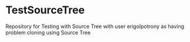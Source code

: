 # TestSourceTree
Repository for Testing with Source Tree with user erigolpotrony as having problem cloning using Source Tree
